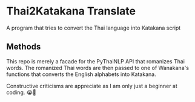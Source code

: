 # Thai2Katakana Translate

A program that tries to convert the Thai language into Katakana script

## Methods

This repo is merely a facade for the PyThaiNLP API that romanizes Thai words. The romanized Thai words are then passed to one of Wanakana's functions that converts the English alphabets into Katakana.

Constructive criticisms are appreciate as I am only just a beginner at coding. 😭🥐
